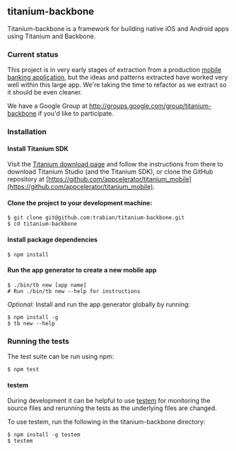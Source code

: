## titanium-backbone

Titanium-backbone is a framework for building native iOS and Android
apps using Titanium and Backbone.

### Current status

This project is in very early stages of extraction from a production
[mobile banking
application](http://itunes.apple.com/us/app/sf-fire-credit-union-mobile/id492113880?mt=8),
but the ideas and patterns extracted have worked very well within this
large app. We're taking the time to refactor as we extract so it should
be even cleaner.

We have a Google Group at http://groups.google.com/group/titanium-backbone if you'd like to participate.

### Installation

#### Install Titanium SDK

Visit the [Titanium download page](http://www.appcelerator.com/products/download/) and follow the instructions from there to download Titanium Studio (and the Titanium SDK), or clone the GitHub repository at [https://github.com/appcelerator/titanium_mobile](https://github.com/appcelerator/titanium_mobile).

#### Clone the project to your development machine:

```console
$ git clone git@github.com:trabian/titanium-backbone.git
$ cd titanium-backbone
```

#### Install package dependencies

```console
$ npm install
```

#### Run the app generator to create a new mobile app

```console
$ ./bin/tb new [app name]
# Run ./bin/tb new --help for instructions
```

_Optional:_ Install and run the app generator globally by running:

```console
$ npm install -g
$ tb new --help
```

### Running the tests

The test suite can be run using npm:

```console
$ npm test
```

#### testem

During development it can be helpful to use [testem](https://github.com/airportyh/testem) for monitoring the source files and rerunning the tests as the underlying files are changed.

To use testem, run the following in the titanium-backbone directory:

```console
$ npm install -g testem
$ testem
```
